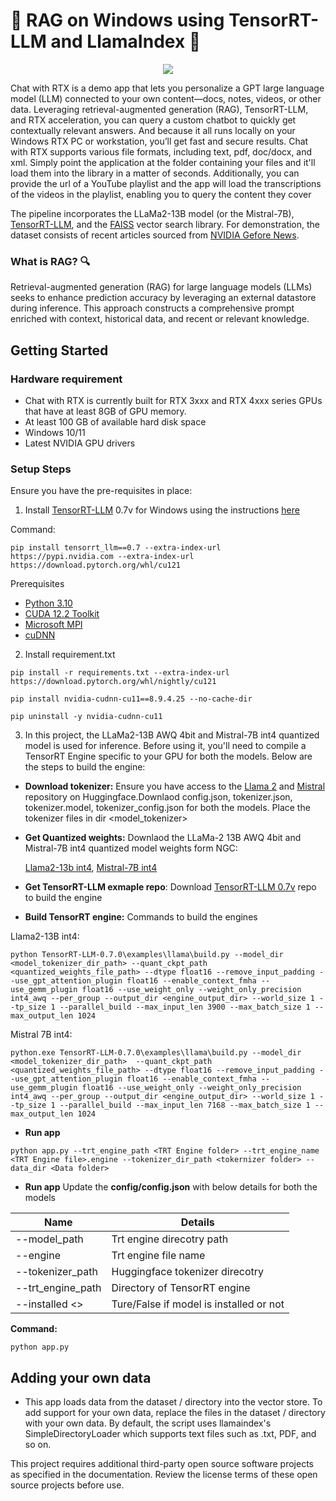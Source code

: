 # 🚀 RAG on Windows using TensorRT-LLM and LlamaIndex 🦙

<p align="center">
<img src="https://gitlab-master.nvidia.com/winai/trt-llm-rag-windows/-/raw/main/media/rag-demo.gif"  align="center">
</p>

Chat with RTX is a demo app that lets you personalize a GPT large language model (LLM) connected to your own content—docs, notes, videos, or other data. Leveraging retrieval-augmented generation (RAG), TensorRT-LLM, and RTX acceleration, you can query a custom chatbot to quickly get contextually relevant answers. And because it all runs locally on your Windows RTX PC or workstation, you’ll get fast and secure results.
Chat with RTX supports various file formats, including text, pdf, doc/docx, and xml. Simply point the application at the folder containing your files and it'll load them into the library in a matter of seconds. Additionally, you can provide the url of a YouTube playlist and the app will load the transcriptions of the videos in the playlist, enabling you to query the content they cover


The pipeline incorporates the LLaMa2-13B model (or the Mistral-7B), [TensorRT-LLM](https://github.com/NVIDIA/TensorRT-LLM/), and the [FAISS](https://github.com/facebookresearch/faiss) vector search library. For demonstration, the dataset consists of recent articles sourced from [NVIDIA Gefore News](https://www.nvidia.com/en-us/geforce/news/).


### What is RAG? 🔍
Retrieval-augmented generation (RAG) for large language models (LLMs) seeks to enhance prediction accuracy by leveraging an external datastore during inference. This approach constructs a comprehensive prompt enriched with context, historical data, and recent or relevant knowledge.

## Getting Started

### Hardware requirement
- Chat with RTX is currently built for RTX 3xxx and RTX 4xxx series GPUs that have at least 8GB of GPU memory.
- At least 100 GB of available hard disk space
- Windows 10/11
- Latest NVIDIA GPU drivers

<h3 id="setup"> Setup Steps </h3>
Ensure you have the pre-requisites in place:

1. Install [TensorRT-LLM](https://github.com/NVIDIA/TensorRT-LLM/) 0.7v for Windows using the instructions [here](https://github.com/NVIDIA/TensorRT-LLM/tree/main/windows)

Command:
```
pip install tensorrt_llm==0.7 --extra-index-url https://pypi.nvidia.com --extra-index-url https://download.pytorch.org/whl/cu121
```
Prerequisites 
- [Python 3.10](https://www.python.org/downloads/windows/)
- [CUDA 12.2 Toolkit](https://developer.nvidia.com/cuda-12-2-2-download-archive?target_os=Windows&target_arch=x86_64)
- [Microsoft MPI](https://www.microsoft.com/en-us/download/details.aspx?id=57467)
- [cuDNN](https://developer.nvidia.com/cudnn)

2. Install requirement.txt
```
pip install -r requirements.txt --extra-index-url https://download.pytorch.org/whl/nightly/cu121

pip install nvidia-cudnn-cu11==8.9.4.25 --no-cache-dir

pip uninstall -y nvidia-cudnn-cu11
```

3. In this project, the LLaMa2-13B AWQ 4bit and Mistral-7B int4 quantized model is used for inference. Before using it, you'll need to compile a TensorRT Engine specific to your GPU for both the models. Below are the steps to build the engine:

- **Download tokenizer:** Ensure you have access to the [Llama 2](https://huggingface.co/meta-llama/Llama-2-13b-chat-hf) and [Mistral](https://huggingface.co/mistralai/Mistral-7B-v0.1) repository on Huggingface.Downlaod config.json, tokenizer.json, tokenizer.model, tokenizer_config.json for both the models. Place the tokenizer files in dir <model_tokenizer>

- **Get Quantized weights:** Downlaod the LLaMa-2 13B AWQ 4bit and Mistral-7B int4 quantized model weights form NGC:

    [Llama2-13b int4](https://catalog.ngc.nvidia.com/orgs/nvidia/models/llama2-13b/files?version=1.3), [Mistral-7B int4](https://catalog.ngc.nvidia.com/orgs/nvidia/models/mistral-7b-int4-chat)

- **Get TensorRT-LLM exmaple repo**: Download [TensorRT-LLM 0.7v](https://github.com/NVIDIA/TensorRT-LLM/releases/tag/v0.7.0) repo to build the engine

- **Build TensorRT engine:** 
Commands to build the engines 

Llama2-13B int4:
```
python TensorRT-LLM-0.7.0\examples\llama\build.py --model_dir <model_tokenizer_dir_path> --quant_ckpt_path <quantized_weights_file_path> --dtype float16 --remove_input_padding --use_gpt_attention_plugin float16 --enable_context_fmha --use_gemm_plugin float16 --use_weight_only --weight_only_precision int4_awq --per_group --output_dir <engine_output_dir> --world_size 1 --tp_size 1 --parallel_build --max_input_len 3900 --max_batch_size 1 --max_output_len 1024
```

Mistral 7B int4:
```
python.exe TensorRT-LLM-0.7.0\examples\llama\build.py --model_dir <model_tokenizer_dir_path>  --quant_ckpt_path <quantized_weights_file_path> --dtype float16 --remove_input_padding --use_gpt_attention_plugin float16 --enable_context_fmha --use_gemm_plugin float16 --use_weight_only --weight_only_precision int4_awq --per_group --output_dir <engine_output_dir> --world_size 1 --tp_size 1 --parallel_build --max_input_len 7168 --max_batch_size 1 --max_output_len 1024
```

- **Run app**
```
python app.py --trt_engine_path <TRT Engine folder> --trt_engine_name <TRT Engine file>.engine --tokenizer_dir_path <tokernizer folder> --data_dir <Data folder>

```
- **Run app**
Update the **config/config.json** with below details for both the models


| Name | Details |
| ------ | ------ |
| --model_path | Trt engine direcotry path |
| --engine | Trt engine file name |
| --tokenizer_path | Huggingface tokenizer direcotry |
| --trt_engine_path | Directory of TensorRT engine |
| --installed <> | Ture/False if model is installed or not |

**Command:**
```
python app.py
```

## Adding your own data
- This app loads data from the dataset / directory into the vector store. To add support for your own data, replace the files in the dataset / directory with your own data. By default, the script uses llamaindex's SimpleDirectoryLoader which supports text files such as .txt, PDF, and so on.


This project requires additional third-party open source software projects as specified in the documentation. Review the license terms of these open source projects before use.
